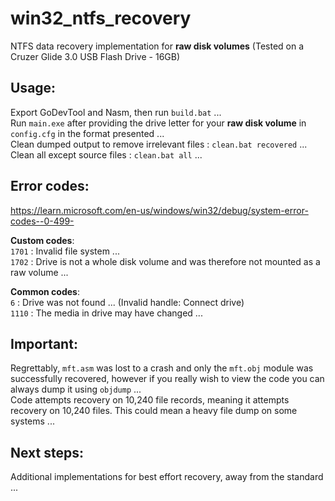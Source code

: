 # win32_ntfs_recovery
NTFS data recovery implementation for __raw disk volumes__ (Tested on a Cruzer Glide 3.0 USB Flash Drive - 16GB)

## Usage:
Export GoDevTool and Nasm, then run `build.bat` ... <br>
Run `main.exe` after providing the drive letter for your __raw disk volume__ in `config.cfg` in the format presented ... <br>
Clean dumped output to remove irrelevant files : `clean.bat recovered` ... <br>
Clean all except source files : `clean.bat all` ... <br>

## Error codes:
https://learn.microsoft.com/en-us/windows/win32/debug/system-error-codes--0-499- <br>

__Custom codes__: <br>
`1701` : Invalid file system ... <br>
`1702` : Drive is not a whole disk volume and was therefore not mounted as a raw volume ... <br>

__Common codes__: <br>
`6` : Drive was not found ... (Invalid handle: Connect drive) <br>
`1110` : The media in drive may have changed ... 

## Important:
Regrettably, `mft.asm` was lost to a crash and only the `mft.obj` module was successfully recovered, however if you really wish to view the code you can always dump it using `objdump` ... <br>
Code attempts recovery on 10,240 file records, meaning it attempts recovery on 10,240 files. This could mean a heavy file dump on some systems ...<br>

## Next steps:
Additional implementations for best effort recovery, away from the standard ...

